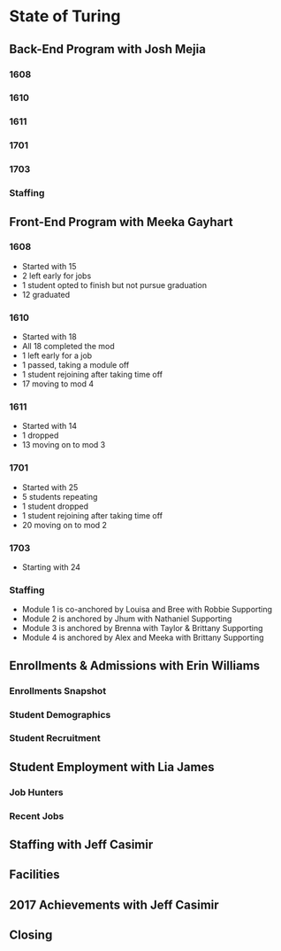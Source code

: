 # State of Turing

## Back-End Program with Josh Mejia

### 1608

### 1610

### 1611

### 1701

### 1703

### Staffing

## Front-End Program with Meeka Gayhart

### 1608

- Started with 15
- 2 left early for jobs
- 1 student opted to finish but not pursue graduation
- 12 graduated

### 1610

- Started with 18
- All 18 completed the mod
- 1 left early for a job
- 1 passed, taking a module off
- 1 student rejoining after taking time off
- 17 moving to mod 4

### 1611

- Started with 14
- 1 dropped
- 13 moving on to mod 3

### 1701

- Started with 25
- 5 students repeating
- 1 student dropped
- 1 student rejoining after taking time off
- 20 moving on to mod 2

### 1703

- Starting with 24

### Staffing

- Module 1 is co-anchored by Louisa and Bree with Robbie Supporting
- Module 2 is anchored by Jhum with Nathaniel Supporting
- Module 3 is anchored by Brenna with Taylor & Brittany Supporting
- Module 4 is anchored by Alex and Meeka with Brittany Supporting

## Enrollments & Admissions with Erin Williams

### Enrollments Snapshot

### Student Demographics

### Student Recruitment

## Student Employment with Lia James

### Job Hunters

### Recent Jobs

## Staffing with Jeff Casimir

## Facilities

## 2017 Achievements with Jeff Casimir

## Closing
